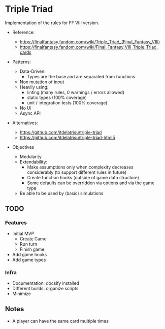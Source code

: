 # Triple Triad

Implementation of the rules for FF VIII version.

- Reference:
    - https://finalfantasy.fandom.com/wiki/Triple_Triad_(Final_Fantasy_VIII)
    - https://finalfantasy.fandom.com/wiki/Final_Fantasy_VIII_Triple_Triad_cards

- Patterns:
    - Data-Driven:
        - Types are the base and are separated from functions
    - Non mutation of input
    - Heavily using:
        - linting (many rules, 0 warnings / errors allowed)
        - static types (100% coverage)
        - unit / integration tests (100% coverage)
    - No UI
    - Async API

- Alternatives:
    - https://github.com/itdelatrisu/triple-triad
    - https://github.com/itdelatrisu/triple-triad-html5

- Objectives
    - Modularity
    - Extendability:
        - Make assumptions only when complexity decreases considerably (to support different rules in future)
        - Create function hooks (outside of game data structure)
        - Some defaults can be overridden via options and via the game type
    - Be able to be used by (basic) simulations

## TODO

### Features

- Initial MVP
    - Create Game
    - Run turn
    - Finish game
- Add game hooks
- Add game types

### Infra

- Documentation: docsify installed
- Different builds: organize scripts
- Minimize

## Notes

- A player can have the same card multiple times
